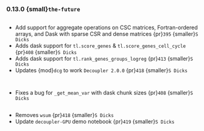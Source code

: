 ### 0.13.0 {small}`the-future`

```{rubric} Features
```
* Add support for aggregate operations on CSC matrices, Fortran-ordered arrays, and Dask with sparse CSR and dense matrices {pr}`395` {smaller}`S Dicks`
* Adds dask support for `tl.score_genes` & `tl.score_genes_cell_cycle` {pr}`408` {smaller}`S Dicks`
* Adds dask support for `tl.rank_genes_groups_logreg` {pr}`413` {smaller}`S Dicks`
* Updates {mod}`dcg` to work `Decoupler 2.0.0` {pr}`418` {smaller}`S Dicks`

```{rubric} Performance
```

```{rubric} Bug fixes
```
* Fixes a bug for `_get_mean_var` with dask chunk sizes {pr}`408` {smaller}`S Dicks`

```{rubric} Misc
```
* Removes `wsum` {pr}`418` {smaller}`S Dicks`
* Update `decoupler-GPU` demo notebook {pr}`419` {smaller}`S Dicks`
